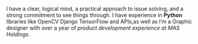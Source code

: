I have a clear, logical mind, a practical approach to issue solving, and a strong commitment to see things through. I have experience in **Python** libraries like OpenCV Django TensorFlow and APIs,as well as I’m a Graphic designer with over a year of *product development experience at MAS Holdings*.
